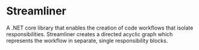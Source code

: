 # Streamliner
A .NET core library that enables the creation of code workflows that isolate responsibilities. Streamliner creates a directed acyclic graph which represents the workflow in separate, single responsibility blocks.
